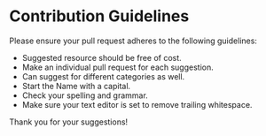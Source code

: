 # Contribution Guidelines

Please ensure your pull request adheres to the following guidelines:

- Suggested resource should be free of cost.
- Make an individual pull request for each suggestion.
- Can suggest for different categories as well.
- Start the Name with a capital.
- Check your spelling and grammar.
- Make sure your text editor is set to remove trailing whitespace.

Thank you for your suggestions!
